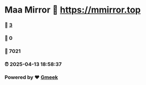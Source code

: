 # Maa Mirror :link: https://mmirror.top 
### :page_facing_up: [3](https://mmirror.top/tag.html) 
### :speech_balloon: 0 
### :hibiscus: 7021 
### :alarm_clock: 2025-04-13 18:58:37 
### Powered by :heart: [Gmeek](https://github.com/Meekdai/Gmeek)
